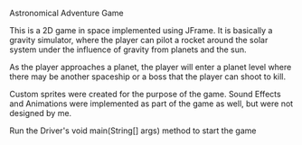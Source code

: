 Astronomical Adventure Game

This is a 2D game in space implemented using JFrame. It is basically a gravity simulator, where the player can pilot a rocket around the solar system under the influence of gravity from planets and the sun.

As the player approaches a planet, the player will enter a planet level where there may be another spaceship or a boss that the player can shoot to kill. 

Custom sprites were created for the purpose of the game. Sound Effects and Animations were implemented as part of the game as well, but were not designed by me. 

Run the Driver's void main(String[] args) method to start the game
